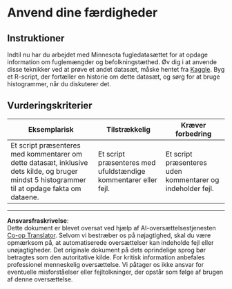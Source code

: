 <!--
CO_OP_TRANSLATOR_METADATA:
{
  "original_hash": "a233d542512136c4dd29aad38ca0175f",
  "translation_date": "2025-08-26T22:59:39+00:00",
  "source_file": "3-Data-Visualization/R/10-visualization-distributions/assignment.md",
  "language_code": "da"
}
-->
# Anvend dine færdigheder

## Instruktioner

Indtil nu har du arbejdet med Minnesota fugledatasættet for at opdage information om fuglemængder og befolkningstæthed. Øv dig i at anvende disse teknikker ved at prøve et andet datasæt, måske hentet fra [Kaggle](https://www.kaggle.com/). Byg et R-script, der fortæller en historie om dette datasæt, og sørg for at bruge histogrammer, når du diskuterer det.

## Vurderingskriterier

Eksemplarisk | Tilstrækkelig | Kræver forbedring
--- | --- | -- |
Et script præsenteres med kommentarer om dette datasæt, inklusive dets kilde, og bruger mindst 5 histogrammer til at opdage fakta om dataene. | Et script præsenteres med ufuldstændige kommentarer eller fejl. | Et script præsenteres uden kommentarer og indeholder fejl.

---

**Ansvarsfraskrivelse**:  
Dette dokument er blevet oversat ved hjælp af AI-oversættelsestjenesten [Co-op Translator](https://github.com/Azure/co-op-translator). Selvom vi bestræber os på nøjagtighed, skal du være opmærksom på, at automatiserede oversættelser kan indeholde fejl eller unøjagtigheder. Det originale dokument på dets oprindelige sprog bør betragtes som den autoritative kilde. For kritisk information anbefales professionel menneskelig oversættelse. Vi påtager os ikke ansvar for eventuelle misforståelser eller fejltolkninger, der opstår som følge af brugen af denne oversættelse.